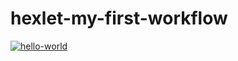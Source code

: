 # hexlet-my-first-workflow
[![hello-world](https://github.com/Dmitriy-0891/hexlet-my-first-workflow/actions/workflows/hello_world.yml/badge.svg)](https://github.com/Dmitriy-0891/hexlet-my-first-workflow/actions/workflows/hello_world.yml)